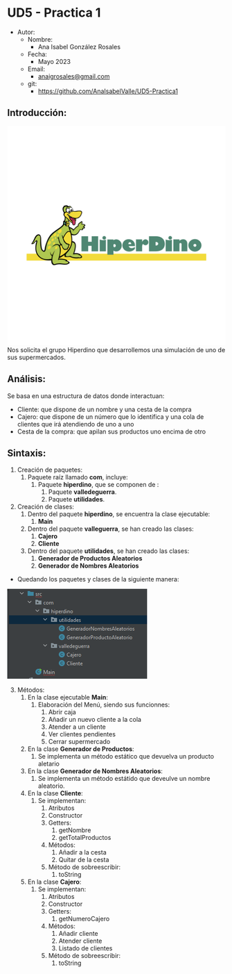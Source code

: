 
# UD5 - Practica 1
- Autor:
  - Nombre:
    - Ana Isabel González Rosales
  - Fecha:
    - Mayo 2023
  - Email:
    - anaigrosales@gmail.com
  - git:
    - <https://github.com/AnaIsabelValle/UD5-Practica1>
    
## Introducción:
![img.png](img.png)
Nos solicita el grupo Hiperdino que desarrollemos una simulación de uno de sus supermercados.
## Análisis:
Se basa en una estructura de datos donde interactuan:
- Cliente: que dispone de un nombre y una cesta de la compra
- Cajero: que dispone de un número que lo identifica y una cola de clientes que irá atendiendo de uno a uno
- Cesta de la compra: que apilan sus productos uno encima de otro

## Sintaxis:
1. Creación de paquetes:
   1. Paquete raíz llamado **com**, incluye:
      1. Paquete **hiperdino**, que se componen de :
         1. Paquete **valledeguerra**.
         2. Paquete **utilidades**.
2. Creación de clases:
   1. Dentro del paquete **hiperdino**, se encuentra la clase ejecutable:
      1. **Main**
   2. Dentro del paquete **valleguerra**, se han creado las clases:
         1. **Cajero**
         2. **Cliente**
   3. Dentro del paquete **utilidades**, se han creado las clases:
      1. **Generador de Productos Aleatorios**
      2. **Generador de Nombres Aleatorios**
- Quedando los paquetes y clases de la siguiente manera:

![img_1.png](img_1.png)

3. Métodos:
   1. En la clase ejecutable **Main**:
      1. Elaboración del Menú, siendo sus funcionnes:
         1. Abrir caja
         2. Añadir un nuevo cliente a la cola
         3. Atender a un cliente
         4. Ver clientes pendientes
         5. Cerrar supermercado
   2. En la clase **Generador de Productos**:
      1. Se implementa un método estático que devuelva un producto aletario
   3. En la clase **Generador de Nombres Aleatorios**:
      1. Se implementa un método estátido que deveulve un nombre aleatorio.
   4. En la clase **Cliente**:
      1. Se implementan:
         1. Atributos
         2. Constructor
         3. Getters:
            1. getNombre
            2. getTotalProductos
         4. Métodos:
            1. Añadir a la cesta
            2. Quitar de la cesta
         5. Método de sobreescribir:
            1. toString
   5. En la clase **Cajero**:
      1. Se implementan:
         1. Atributos
         2. Constructor
         3. Getters:
            1. getNumeroCajero
         4. Métodos:
            1. Añadir cliente
            2. Atender cliente
            3. Listado de clientes
         5. Método de sobreescribir:
            1. toString



